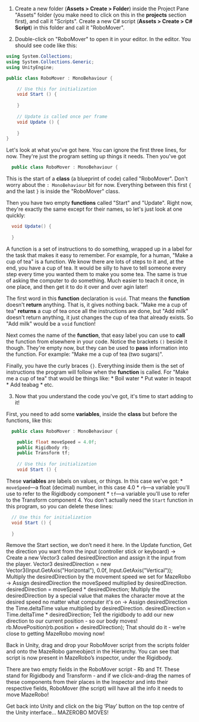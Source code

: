 1. Create a new folder (**Assets > Create > Folder**) inside the Project Pane "Assets" folder (you make need to click on this in the **projects** section first), and call it "Scripts".
Create a new C# script (**Assets > Create >  C# Script**) in this folder and call it "RoboMover".

2. Double-click on "RoboMover" to open it in your editor. In the editor. You should see code like this:
	
  ```cs
  using System.Collections;
  using System.Collections.Generic;
  using UnityEngine;
  
  public class RoboMover : MonoBehaviour {

	  // Use this for initialization
	  void Start () {
		
	  }
	
	  // Update is called once per frame
	  void Update () {
		
	  }
  }
  ```
  Let's look at what you've got here. You can ignore the first three lines, for now. They're just the program setting up things it needs. Then you've got 
  
  ```cs
    public class RoboMover : MonoBehaviour {
  ```

  This is the start of a **class** (a blueprint of code) called "RoboMover". Don't worry about the `: MonoBehaviour` bit for now. Everything between this first `{` and the last `}` is inside the "RoboMover" class.

  Then you have two empty **functions** called "Start" and "Update". Right now, they're exactly the same except for their names, so let's just look at one quickly:
  
  ```cs
    void Update() {
    
    }
  ```

  A function is a set of instructions to do something, wrapped up in a label for the task that makes it easy to remember. For example, for a human, "Make a cup of tea" is a function. We know there are lots of steps to it and, at the end, you have a cup of tea. It would be silly to have to tell someone every step every time you wanted them to make you some tea. The same is true of asking the computer to do something. Much easier to teach it once, in one place, and then get it to do it over and over agin later!
  
  The first word in this **function** declaration is `void`. That means the **function** doesn't **return** anything. That is, it gives nothing back. "Make me a cup of tea" **returns** a cup of tea once all the instructions are done, but "Add milk" doesn't return anything, it just changes the cup of tea that already exists. So "Add milk" would be a `void` function!
  
  Next comes the name of the **function**, that easy label you can use to **call** the function from elsewhere in your code. Notice the brackets `()` beside it though. They're empty now, but they can be used to **pass** information into the function. For example: "Make me a cup of tea (two sugars)".
  
  Finally, you have the curly braces `{}`. Everything inside them is the set of instructions the program will follow when the **function** is called. For "Make me a cup of tea" that would be things like:
    * Boil water
    * Put water in teapot
    * Add teabag
    * etc.
    
3. Now that you understand the code you've got, it's time to start adding to it!

  First, you need to add some **variables**, inside the **class** but before the functions, like this:
  
  ```cs
    public class RoboMover : MonoBehaviour {

      public float moveSpeed = 4.0f;
      public Rigidbody rb;
      public Transform tf;
      
      // Use this for initialization
      void Start () {
  ```
  These **variables** are labels on values, or things. In this case we've got:
    * `moveSpeed`—a float (decimal) number, in this case 4.0
    * `rb`—a variable you'll use to refer to the Rigidbody component
    * `tf`—a variable you'll use to refer to the Transform component
4. You don't actually need the `Start` function in this program, so you can delete these lines:
  
  ```cs
    // Use this for initialization
    void Start () {
    
    }
  ```



Remove the Start section, we don’t need it here.
In the Update function,
Get the direction you want from the input (controller stick or keyboard) -> Create a new Vector3 called desiredDirection and assign it the input from the player.			Vector3 desiredDirection = new Vector3(Input.GetAxis("Horizontal"), 0.0f, Input.GetAxis("Vertical"));
Multiply the desiredDirection by the movement speed we set for MazeRobo -> Assign desiredDirection the moveSpeed multiplied by desiredDirection.				desiredDirection = moveSpeed * desiredDirection;
Multiply the desiredDirection by a special value that makes the character move at the desired speed no matter what computer it's on -> Assign desiredDirection the Time.deltaTime value multiplied by desiredDirection.					desiredDirection = Time.deltaTime * desiredDirection;
Tell the rigidbody to add our new direction to our current position - so our body moves! rb.MovePosition(rb.position + desiredDirection);
That should do it - we’re close to getting MazeRobo moving now!

Back in Unity, drag and drop your RoboMover script from the scripts folder and onto the MazeRobo gameobject in the Hierarchy. You can see that script is now present in MazeRobo’s inspector, under the Rigidbody.
 
There are two empty fields in the RoboMover script - Rb and Tf. These stand for Rigidbody and Transform - and if we click-and-drag the names of these components from their places in the Inspector and into their respective fields, RoboMover (the script) will have all the info it needs to move MazeRobo!

 
Get back into Unity and click on the big ‘Play’ button on the top centre of the Unity interface...
MAZEROBO MOVES!
